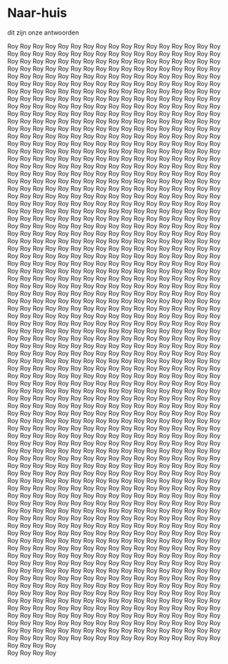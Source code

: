 # Naar-huis
dit zijn onze antwoorden 





















Roy Roy Roy Roy 
Roy Roy Roy Roy 
Roy Roy Roy Roy 
Roy Roy Roy Roy 
Roy Roy Roy Roy 
Roy Roy Roy Roy 
Roy Roy Roy Roy 
Roy Roy Roy Roy 
Roy Roy Roy Roy 
Roy Roy Roy Roy 
Roy Roy Roy Roy 
Roy Roy Roy Roy 
Roy Roy Roy Roy 
Roy Roy Roy Roy 
Roy Roy Roy Roy 
Roy Roy Roy Roy 
Roy Roy Roy Roy 
Roy Roy Roy Roy 
Roy Roy Roy Roy 
Roy Roy Roy Roy 
Roy Roy Roy Roy 
Roy Roy Roy Roy 
Roy Roy Roy Roy 
Roy Roy Roy Roy 
Roy Roy Roy Roy 
Roy Roy Roy Roy 
Roy Roy Roy Roy 
Roy Roy Roy Roy 
Roy Roy Roy Roy 
Roy Roy Roy Roy 
Roy Roy Roy Roy 
Roy Roy Roy Roy 
Roy Roy Roy Roy 
Roy Roy Roy Roy 
Roy Roy Roy Roy  Roy Roy Roy Roy 
Roy Roy Roy Roy 
Roy Roy Roy Roy 
Roy Roy Roy Roy 
Roy Roy Roy Roy 
Roy Roy Roy Roy 
Roy Roy Roy Roy 
Roy Roy Roy Roy 
Roy Roy Roy Roy 
Roy Roy Roy Roy 
Roy Roy Roy Roy 
Roy Roy Roy Roy 
Roy Roy Roy Roy 
Roy Roy Roy Roy 
Roy Roy Roy Roy 
Roy Roy Roy Roy 
Roy Roy Roy Roy 
Roy Roy Roy Roy  Roy Roy Roy Roy 
Roy Roy Roy Roy 
Roy Roy Roy Roy 
Roy Roy Roy Roy 
Roy Roy Roy Roy 
Roy Roy Roy Roy 
Roy Roy Roy Roy 
Roy Roy Roy Roy 
Roy Roy Roy Roy 
Roy Roy Roy Roy 
Roy Roy Roy Roy 
Roy Roy Roy Roy 
Roy Roy Roy Roy 
Roy Roy Roy Roy 
Roy Roy Roy Roy 
Roy Roy Roy Roy 
Roy Roy Roy Roy 
Roy Roy Roy Roy  Roy Roy Roy Roy 
Roy Roy Roy Roy 
Roy Roy Roy Roy 
Roy Roy Roy Roy 
Roy Roy Roy Roy 
Roy Roy Roy Roy 
Roy Roy Roy Roy 
Roy Roy Roy Roy 
Roy Roy Roy Roy 
Roy Roy Roy Roy 
Roy Roy Roy Roy 
Roy Roy Roy Roy 
Roy Roy Roy Roy 
Roy Roy Roy Roy 
Roy Roy Roy Roy 
Roy Roy Roy Roy 
Roy Roy Roy Roy 
Roy Roy Roy Roy  Roy Roy Roy Roy 
Roy Roy Roy Roy 
Roy Roy Roy Roy 
Roy Roy Roy Roy 
Roy Roy Roy Roy 
Roy Roy Roy Roy 
Roy Roy Roy Roy 
Roy Roy Roy Roy 
Roy Roy Roy Roy 
Roy Roy Roy Roy 
Roy Roy Roy Roy 
Roy Roy Roy Roy 
Roy Roy Roy Roy 
Roy Roy Roy Roy 
Roy Roy Roy Roy 
Roy Roy Roy Roy 
Roy Roy Roy Roy 
Roy Roy Roy Roy  Roy Roy Roy Roy 
Roy Roy Roy Roy 
Roy Roy Roy Roy 
Roy Roy Roy Roy 
Roy Roy Roy Roy 
Roy Roy Roy Roy 
Roy Roy Roy Roy 
Roy Roy Roy Roy 
Roy Roy Roy Roy 
Roy Roy Roy Roy 
Roy Roy Roy Roy 
Roy Roy Roy Roy 
Roy Roy Roy Roy 
Roy Roy Roy Roy 
Roy Roy Roy Roy 
Roy Roy Roy Roy 
Roy Roy Roy Roy 
Roy Roy Roy Roy  Roy Roy Roy Roy 
Roy Roy Roy Roy 
Roy Roy Roy Roy 
Roy Roy Roy Roy 
Roy Roy Roy Roy 
Roy Roy Roy Roy 
Roy Roy Roy Roy 
Roy Roy Roy Roy 
Roy Roy Roy Roy 
Roy Roy Roy Roy 
Roy Roy Roy Roy 
Roy Roy Roy Roy 
Roy Roy Roy Roy 
Roy Roy Roy Roy 
Roy Roy Roy Roy 
Roy Roy Roy Roy 
Roy Roy Roy Roy 
Roy Roy Roy Roy  Roy Roy Roy Roy 
Roy Roy Roy Roy 
Roy Roy Roy Roy 
Roy Roy Roy Roy 
Roy Roy Roy Roy 
Roy Roy Roy Roy 
Roy Roy Roy Roy 
Roy Roy Roy Roy 
Roy Roy Roy Roy 
Roy Roy Roy Roy 
Roy Roy Roy Roy 
Roy Roy Roy Roy 
Roy Roy Roy Roy 
Roy Roy Roy Roy 
Roy Roy Roy Roy 
Roy Roy Roy Roy 
Roy Roy Roy Roy 
Roy Roy Roy Roy  Roy Roy Roy Roy 
Roy Roy Roy Roy 
Roy Roy Roy Roy 
Roy Roy Roy Roy 
Roy Roy Roy Roy 
Roy Roy Roy Roy 
Roy Roy Roy Roy 
Roy Roy Roy Roy 
Roy Roy Roy Roy 
Roy Roy Roy Roy 
Roy Roy Roy Roy 
Roy Roy Roy Roy 
Roy Roy Roy Roy 
Roy Roy Roy Roy 
Roy Roy Roy Roy 
Roy Roy Roy Roy 
Roy Roy Roy Roy 
Roy Roy Roy Roy  Roy Roy Roy Roy 
Roy Roy Roy Roy 
Roy Roy Roy Roy 
Roy Roy Roy Roy 
Roy Roy Roy Roy 
Roy Roy Roy Roy 
Roy Roy Roy Roy 
Roy Roy Roy Roy 
Roy Roy Roy Roy 
Roy Roy Roy Roy 
Roy Roy Roy Roy 
Roy Roy Roy Roy 
Roy Roy Roy Roy 
Roy Roy Roy Roy 
Roy Roy Roy Roy 
Roy Roy Roy Roy 
Roy Roy Roy Roy 
Roy Roy Roy Roy  Roy Roy Roy Roy 
Roy Roy Roy Roy 
Roy Roy Roy Roy 
Roy Roy Roy Roy 
Roy Roy Roy Roy 
Roy Roy Roy Roy 
Roy Roy Roy Roy 
Roy Roy Roy Roy 
Roy Roy Roy Roy 
Roy Roy Roy Roy 
Roy Roy Roy Roy 
Roy Roy Roy Roy 
Roy Roy Roy Roy 
Roy Roy Roy Roy 
Roy Roy Roy Roy 
Roy Roy Roy Roy 
Roy Roy Roy Roy 
Roy Roy Roy Roy  Roy Roy Roy Roy 
Roy Roy Roy Roy 
Roy Roy Roy Roy 
Roy Roy Roy Roy 
Roy Roy Roy Roy 
Roy Roy Roy Roy 
Roy Roy Roy Roy 
Roy Roy Roy Roy 
Roy Roy Roy Roy 
Roy Roy Roy Roy 
Roy Roy Roy Roy 
Roy Roy Roy Roy 
Roy Roy Roy Roy 
Roy Roy Roy Roy 
Roy Roy Roy Roy 
Roy Roy Roy Roy 
Roy Roy Roy Roy 
Roy Roy Roy Roy  Roy Roy Roy Roy 
Roy Roy Roy Roy 
Roy Roy Roy Roy 
Roy Roy Roy Roy 
Roy Roy Roy Roy 
Roy Roy Roy Roy 
Roy Roy Roy Roy 
Roy Roy Roy Roy 
Roy Roy Roy Roy 
Roy Roy Roy Roy 
Roy Roy Roy Roy 
Roy Roy Roy Roy 
Roy Roy Roy Roy 
Roy Roy Roy Roy 
Roy Roy Roy Roy 
Roy Roy Roy Roy 
Roy Roy Roy Roy 
Roy Roy Roy Roy  Roy Roy Roy Roy 
Roy Roy Roy Roy 
Roy Roy Roy Roy 
Roy Roy Roy Roy 
Roy Roy Roy Roy 
Roy Roy Roy Roy 
Roy Roy Roy Roy 
Roy Roy Roy Roy 
Roy Roy Roy Roy 
Roy Roy Roy Roy 
Roy Roy Roy Roy 
Roy Roy Roy Roy 
Roy Roy Roy Roy 
Roy Roy Roy Roy 
Roy Roy Roy Roy 
Roy Roy Roy Roy 
Roy Roy Roy Roy 
Roy Roy Roy Roy  Roy Roy Roy Roy 
Roy Roy Roy Roy 
Roy Roy Roy Roy 
Roy Roy Roy Roy 
Roy Roy Roy Roy 
Roy Roy Roy Roy 
Roy Roy Roy Roy 
Roy Roy Roy Roy 
Roy Roy Roy Roy 
Roy Roy Roy Roy 
Roy Roy Roy Roy 
Roy Roy Roy Roy 
Roy Roy Roy Roy 
Roy Roy Roy Roy 
Roy Roy Roy Roy 
Roy Roy Roy Roy 
Roy Roy Roy Roy 
Roy Roy Roy Roy  Roy Roy Roy Roy 
Roy Roy Roy Roy 
Roy Roy Roy Roy 
Roy Roy Roy Roy 
Roy Roy Roy Roy 
Roy Roy Roy Roy 
Roy Roy Roy Roy 
Roy Roy Roy Roy 
Roy Roy Roy Roy 
Roy Roy Roy Roy 
Roy Roy Roy Roy 
Roy Roy Roy Roy 
Roy Roy Roy Roy 
Roy Roy Roy Roy 
Roy Roy Roy Roy 
Roy Roy Roy Roy 
Roy Roy Roy Roy 
Roy Roy Roy Roy  Roy Roy Roy Roy 
Roy Roy Roy Roy 
Roy Roy Roy Roy 
Roy Roy Roy Roy 
Roy Roy Roy Roy 
Roy Roy Roy Roy 
Roy Roy Roy Roy 
Roy Roy Roy Roy 
Roy Roy Roy Roy 
Roy Roy Roy Roy 
Roy Roy Roy Roy 
Roy Roy Roy Roy 
Roy Roy Roy Roy 
Roy Roy Roy Roy 
Roy Roy Roy Roy 
Roy Roy Roy Roy 
Roy Roy Roy Roy 
Roy Roy Roy Roy  Roy Roy Roy Roy 
Roy Roy Roy Roy 
Roy Roy Roy Roy 
Roy Roy Roy Roy 
Roy Roy Roy Roy 
Roy Roy Roy Roy 
Roy Roy Roy Roy 
Roy Roy Roy Roy 
Roy Roy Roy Roy 
Roy Roy Roy Roy 
Roy Roy Roy Roy 
Roy Roy Roy Roy 
Roy Roy Roy Roy 
Roy Roy Roy Roy 
Roy Roy Roy Roy 
Roy Roy Roy Roy 
Roy Roy Roy Roy 
Roy Roy Roy Roy  
Roy Roy Roy Roy  
